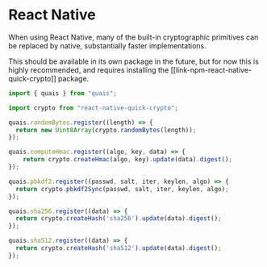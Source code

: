 # React Native

When using React Native, many of the built-in cryptographic primitives
can be replaced by native, substantially faster implementations.

This should be available in its own package in the future, but for now
this is highly recommended, and requires installing the
[[link-npm-react-native-quick-crypto]] package.

```js
import { quais } from "quais";

import crypto from "react-native-quick-crypto";

quais.randomBytes.register((length) => {
  return new Uint8Array(crypto.randomBytes(length));
});

quais.computeHmac.register((algo, key, data) => {
    return crypto.createHmac(algo, key).update(data).digest();
});

quais.pbkdf2.register((passwd, salt, iter, keylen, algo) => {
  return crypto.pbkdf2Sync(passwd, salt, iter, keylen, algo);
});

quais.sha256.register((data) => {
  return crypto.createHash('sha256').update(data).digest();
});

quais.sha512.register((data) => {
  return crypto.createHash('sha512').update(data).digest();
});
```